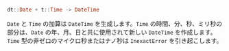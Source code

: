 ```julia
dt::Date + t::Time -> DateTime
```

`Date` と `Time` の加算は `DateTime` を生成します。`Time` の時間、分、秒、ミリ秒の部分は、`Date` の年、月、日と共に使用されて新しい `DateTime` を作成します。`Time` 型の非ゼロのマイクロ秒またはナノ秒は `InexactError` を引き起こします。
